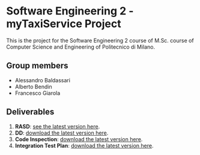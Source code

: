# Software Engineering 2 - myTaxiService Project

This is the project for the Software Engineering 2 course of M.Sc. course of Computer Science and Engineering of Politecnico di Milano.

## Group members
* Alessandro Baldassari
* Alberto Bendin
* Francesco Giarola

## Deliverables

1. **RASD**: [see the latest version here](https://github.com/alessandrobaldassari/se2-polimi-baldassari-bendin-giarola/tree/master/Deliveries/RASD).
1. **DD**: [download the latest version here](https://github.com/alessandrobaldassari/se2-polimi-baldassari-bendin-giarola/blob/master/Deliveries/DD/DD.pdf).
1. **Code Inspection**: [download the latest version here](https://github.com/alessandrobaldassari/se2-polimi-baldassari-bendin-giarola/blob/master/Deliveries/Code%20Inspection/Code%20Inspection.pdf).
1. **Integration Test Plan**: [download the latest version here](https://github.com/alessandrobaldassari/se2-polimi-baldassari-bendin-giarola/blob/master/Deliveries/Integration%20Test%20Plan/Integration%20Test%20Plan.pdf).
